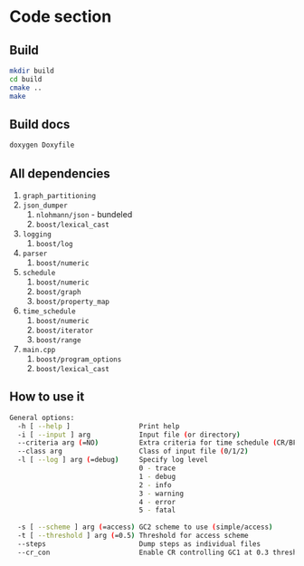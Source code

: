 # Code section

## Build

```bash
mkdir build
cd build
cmake ..
make
```

## Build docs

```bash
doxygen Doxyfile
```

## All dependencies

1. `graph_partitioning`
1. `json_dumper`
    1. `nlohmann/json` - bundeled
    1. `boost/lexical_cast`
1. `logging`
    1. `boost/log`
1. `parser`
    1. `boost/numeric`
1. `schedule`
    1. `boost/numeric`
    1. `boost/graph`
    1. `boost/property_map`
1. `time_schedule`
    1. `boost/numeric`
    1. `boost/iterator`
    1. `boost/range`
1. `main.cpp`
    1. `boost/program_options`
    1. `boost/lexical_cast`

## How to use it

```bash
General options:
  -h [ --help ]                 Print help
  -i [ --input ] arg            Input file (or directory)
  --criteria arg (=NO)          Extra criteria for time schedule (CR/BF/NO)
  --class arg                   Class of input file (0/1/2)
  -l [ --log ] arg (=debug)     Specify log level 
                                0 - trace 
                                1 - debug 
                                2 - info 
                                3 - warning 
                                4 - error 
                                5 - fatal 
                                
  -s [ --scheme ] arg (=access) GC2 scheme to use (simple/access)
  -t [ --threshold ] arg (=0.5) Threshold for access scheme
  --steps                       Dump steps as individual files
  --cr_con                      Enable CR controlling GC1 at 0.3 threshold


```
